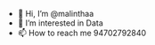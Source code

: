 - 👋 Hi, I’m @malinthaa
- 👀 I’m interested in Data
- 📫 How to reach me 94702792840

<!---
malinthaa/malinthaa is a ✨ special ✨ repository because its `README.md` (this file) appears on your GitHub profile.
You can click the Preview link to take a look at your changes.
--->
